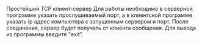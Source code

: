 Простейший TCP клиент-сервер Для работы необходимо в серверной программе указать прослушиваемый порт, а в клиентской программе указать ip адрес компьютера с запущенным сервером и порт. После соединения, сервер будет получать от клиента сообщения. Для выхода из программы введите "exit".
